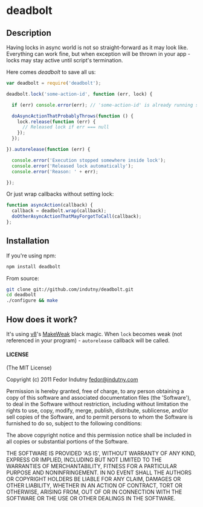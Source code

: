 # deadbolt

## Description

Having locks in async world is not so straight-forward as it may look like.
Everything can work fine, but when exception will be thrown in your app - locks
may stay active until script's termination.

Here comes *deadbolt* to save all us:

```javascript
var deadbolt = require('deadbolt');

deadbolt.lock('some-action-id', function (err, lock) {

  if (err) console.error(err); // 'some-action-id' is already running somewhere

  doAsyncActionThatProbablyThrows(function () {
    lock.release(function (err) {
      // Released lock if err === null
    });
  });

}).autorelease(function (err) {

  console.error('Execution stopped somewhere inside lock');
  console.error('Released lock automatically');
  console.error('Reason: ' + err);

});
```

Or just wrap callbacks without setting lock:

```javascript
function asyncAction(callback) {
  callback = deadbolt.wrap(callback);
  doOtherAsyncActionThatMayForgotToCall(callback);
};
```

## Installation

If you're using npm:

```bash
npm install deadbolt
```

From source:

```bash
git clone git://github.com/indutny/deadbolt.git
cd deadbolt
./configure && make
```

## How does it work?

It's using [v8](https://github.com/v8/v8)'s [MakeWeak](http://bespin.cz/~ondras/html/classv8_1_1Persistent.html#ab04609812113450bece2640ad0b27658)
black magic. When `lock` becomes weak (not referenced in your program) -
`autorelease` callback will be called.



#### LICENSE

(The MIT License)

Copyright (c) 2011 Fedor Indutny <fedor@indutny.com>

Permission is hereby granted, free of charge, to any person obtaining a copy of
this software and associated documentation files (the 'Software'), to deal in
the Software without restriction, including without limitation the rights to
use, copy, modify, merge, publish, distribute, sublicense, and/or sell copies
of the Software, and to permit persons to whom the Software is furnished to do
so, subject to the following conditions:

The above copyright notice and this permission notice shall be included in all
copies or substantial portions of the Software.

THE SOFTWARE IS PROVIDED 'AS IS', WITHOUT WARRANTY OF ANY KIND, EXPRESS OR
IMPLIED, INCLUDING BUT NOT LIMITED TO THE WARRANTIES OF MERCHANTABILITY,
FITNESS FOR A PARTICULAR PURPOSE AND NONINFRINGEMENT. IN NO EVENT SHALL THE
AUTHORS OR COPYRIGHT HOLDERS BE LIABLE FOR ANY CLAIM, DAMAGES OR OTHER
LIABILITY, WHETHER IN AN ACTION OF CONTRACT, TORT OR OTHERWISE, ARISING FROM,
OUT OF OR IN CONNECTION WITH THE SOFTWARE OR THE USE OR OTHER DEALINGS IN THE
SOFTWARE.
